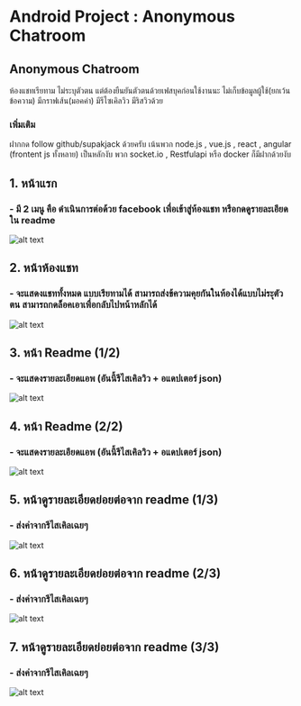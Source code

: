 # Android Project : Anonymous Chatroom

## Anonymous Chatroom
ห้องแชทเรียทาม ไม่ระบุตัวตน แต่ต้องยืนยันตัวตนด้วยเฟสบุคก่อนใช้งานนะ ไม่เก็บข้อมูลผู้ใช้(ยกเว้นข้อความ) มีกราฟเส้น(มอคค่า) มีรีไซเคิลวิว มีริสวิวด้วย 

### เพิ่มเติม
ฝากกด follow github/supakjack ด้วยครับ เน้นพวก node.js , vue.js , react , angular (frontent js ทั้งหลาย) เป็นหลักงับ พวก socket.io , Restfulapi หรือ docker ก็มีฝากด้วยงับ 

## 1. หน้าแรก
### - มี 2 เมนู คือ ดำเนินการต่อด้วย facebook เพื่อเข้าสู่ห้องแชท หรือกดดูรายละเอียดใน readme  
![alt text](https://user-images.githubusercontent.com/50725329/77150475-8d9a7400-6ac6-11ea-9435-068cf5b1c715.png)

## 2. หน้าห้องแชท
### - จะแสดงแชททั้งหมด แบบเรียทามได้ สามารถส่งข้ความคุยกันในห้องได้แบบไม่ระุตัวตน สามารถกดล็อคเอาเพื่อกลับไปหน้าหลักได้ 
![alt text](https://user-images.githubusercontent.com/48548611/77112531-c3564300-6a5b-11ea-99d8-303a064e1a0d.png)

## 3. หน้า Readme (1/2)
### - จะแสดงรายละเอียดแอพ (อันนี้รีไสเคิลวิว + อแดปเตอร์ json)
![alt text](https://user-images.githubusercontent.com/48548611/77112122-07951380-6a5b-11ea-9a4a-a9c9cda110d4.png)

## 4. หน้า Readme (2/2)
### - จะแสดงรายละเอียดแอพ (อันนี้รีไสเคิลวิว + อแดปเตอร์ json)
![alt text](https://user-images.githubusercontent.com/48548611/77112213-31e6d100-6a5b-11ea-876c-cb7401bb5a8f.png)

## 5. หน้าดูรายละเอียดย่อยต่อจาก readme (1/3)
### - ส่งค่าจากรีไสเคิลเฉยๆ
![alt text](https://user-images.githubusercontent.com/48548611/77112298-59d63480-6a5b-11ea-8cd8-2a16ced476f1.png)

## 6. หน้าดูรายละเอียดย่อยต่อจาก readme (2/3)
### - ส่งค่าจากรีไสเคิลเฉยๆ
![alt text](https://user-images.githubusercontent.com/48548611/77112372-75d9d600-6a5b-11ea-99ed-0dc670dded23.png)

## 7. หน้าดูรายละเอียดย่อยต่อจาก readme (3/3)
### - ส่งค่าจากรีไสเคิลเฉยๆ
![alt text](https://user-images.githubusercontent.com/48548611/77112492-af124600-6a5b-11ea-9380-bf44b0989e11.png)
